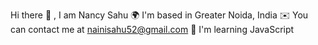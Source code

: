 Hi there 👋 , I am Nancy Sahu
🌍  I'm based in Greater Noida, India
✉️  You can contact me at nainisahu52@gmail.com
🧠  I'm learning JavaScript

